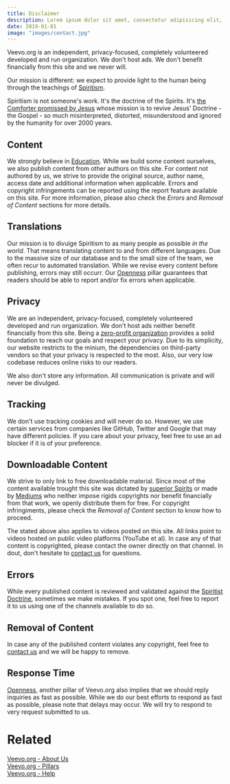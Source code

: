 ```yaml
---
title: Disclaimer
description: Lorem ipsum dolor sit amet, consectetur adipisicing elit, sed do eiusmod tempor incididunt ut labore et dolore magna aliqua.  In vestibulum massa quis arcu lobortis tempus. Nam pretium arcu in odio vulputate luctus.
date: 2019-01-01
image: "images/contact.jpg"
---
```


Veevo.org is an independent, privacy-focused, completely volunteered developed and run organization. We don't host ads. We don't benefit financially from this site and we never will.

Our mission is different: we expect to provide light to the human being through the teachings of [Spiritism](/spiritism).

Spiritism is not someone's work. It's the doctrine of the Spirits. It's [the Comforter promissed by Jesus](/messages/jesus/the-consoler) whose mission is to revive Jesus' Doctrine - the Gospel - so much misinterpreted, distorted, misunderstood and ignored by the humanity for over 2000 years.

## Content
We strongly believe in [Education](/pillars/education). While we build some content ourselves, we also publish content from other authors on this site. For content not authored by us, we strive to provide the original source, author name, access date and additional information when applicable. Errors and copyright infringements can be reported using the report feature available on this site. For more information, please also check the _Errors_ and _Removal of Content_ sections for more details.

## Translations
Our mission is to divulge Spiritism to as many people as possible _in the world_. That means translating content to and from different languages. Due to the massive size of our database and to the small size of the team, we often recur to automated translation. While we revise every content before publishing, errors may still occurr. Our [Openness](/pillars/openness) pillar guarantees that readers should be able to report and/or fix errors when applicable.

## Privacy
We are an independent, privacy-focused, completely volunteered developed and run organization. We don't host ads neither benefit financially from this site. Being a [zero-profit organization](/pillars/no-profit) provides a solid foundation to reach our goals and respect your privacy. Due to its simplicity, our website restricts to the minium, the dependencies on third-party vendors so that your privacy is respected to the most. Also, our very low codebase  reduces online risks to our readers.

We also don't store any information. All communication is private and will never be divulged.

## Tracking
We don't use tracking cookies and will never do so. However, we use certain services from companies like GitHub, Twitter and Google that may have different policies. If you care about your privacy, feel free to use an ad blocker if it is of your preference.

## Downloadable Content
We strive to only link to free downloadable material. Since most of the content available trought this site was dictated by [superior Spirits](/about/espirito-superior) or made by [Mediums](/about/medium) who neither impose rigids copyrights nor benefit financially from that work, we openly distribute them for free. For copyright infringiments, please check the _Removal of Content_ section to know how to proceed.

The stated above also applies to videos posted on this site. All links point to videos hosted on public video platforms (YouTube et al). In case any of that content is copyrighted, please contact the owner directly on that channel. In dout, don't hesitate to [contact us](/contact) for questions.

## Errors
While every published content is reviewed and validated against the [Spiritist Doctrine](/spiritism), sometimes we make mistakes. If you spot one, feel free to report it to us using one of the channels available to do so.

## Removal of Content
In case any of the published content violates any copyright, feel free to [contact us](/contact) and we will be happy to remove.

## Response Time
[Openness](/pillars/openness), another pillar of Veevo.org also implies that we should reply inquiries as fast as possible. While we do our best efforts to respond as fast as possible, please note that delays may occur. We will try to respond to very request submitted to us.

# Related
[Veevo.org - About Us](/about-us)  
[Veevo.org - Pillars](/pillars)  
[Veevo.org - Help](/help)  



